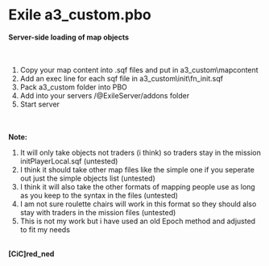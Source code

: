 # Exile a3_custom.pbo

<b>Server-side loading of map objects</b><br>
<br><br>
1. Copy your map content into .sqf files and put in a3_custom\mapcontent<br>
2. Add an exec line for each sqf file in a3_custom\init\fn_init.sqf<br>
3. Pack a3_custom folder into PBO<br>
4. Add into your servers /@ExileServer/addons folder<br>
5. Start server<br><br><br>

<b>Note:</b><br>
1. It will only take objects not traders (i think) so traders stay in the mission initPlayerLocal.sqf (untested)<br>
2. I think it should take other map files like the simple one if you seperate out just the simple objects list (untested)<br>
3. I think it will also take the other formats of mapping people use as long as you keep to the syntax in the files (untested)<br>
4. I am not sure roulette chairs will work in this format so they should also stay with traders in the mission files (untested)<br>
5. This is not my work but i have used an old Epoch method and adjusted to fit my needs<br><br>

<b>[CiC]red_ned</b>